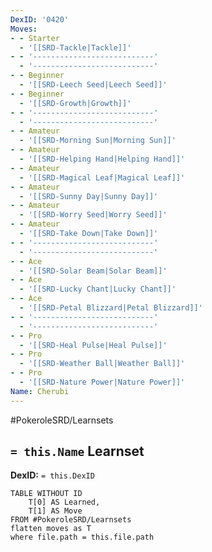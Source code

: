 ```yaml
---
DexID: '0420'
Moves:
- - Starter
  - '[[SRD-Tackle|Tackle]]'
- - '---------------------------'
  - '---------------------------'
- - Beginner
  - '[[SRD-Leech Seed|Leech Seed]]'
- - Beginner
  - '[[SRD-Growth|Growth]]'
- - '---------------------------'
  - '---------------------------'
- - Amateur
  - '[[SRD-Morning Sun|Morning Sun]]'
- - Amateur
  - '[[SRD-Helping Hand|Helping Hand]]'
- - Amateur
  - '[[SRD-Magical Leaf|Magical Leaf]]'
- - Amateur
  - '[[SRD-Sunny Day|Sunny Day]]'
- - Amateur
  - '[[SRD-Worry Seed|Worry Seed]]'
- - Amateur
  - '[[SRD-Take Down|Take Down]]'
- - '---------------------------'
  - '---------------------------'
- - Ace
  - '[[SRD-Solar Beam|Solar Beam]]'
- - Ace
  - '[[SRD-Lucky Chant|Lucky Chant]]'
- - Ace
  - '[[SRD-Petal Blizzard|Petal Blizzard]]'
- - '---------------------------'
  - '---------------------------'
- - Pro
  - '[[SRD-Heal Pulse|Heal Pulse]]'
- - Pro
  - '[[SRD-Weather Ball|Weather Ball]]'
- - Pro
  - '[[SRD-Nature Power|Nature Power]]'
Name: Cherubi
---
```


#PokeroleSRD/Learnsets

## `= this.Name` Learnset

**DexID:** `= this.DexID`

```dataview
TABLE WITHOUT ID
    T[0] AS Learned,
    T[1] AS Move
FROM #PokeroleSRD/Learnsets
flatten moves as T
where file.path = this.file.path
```

